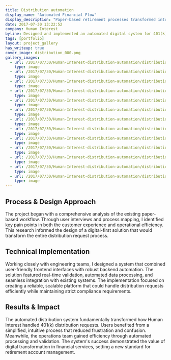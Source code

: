```yaml
---
title: Distribution automation
display_name: "Automated Financial Flow"
display_description: "Paper-based retirement processes transformed into instant digital actions"
date: 2017-07-30 13:22:52
company: Human Interest
byline: Designed and implemented an automated digital system for 401(k) distribution requests—transforming a paper-based process into a streamlined, user-friendly experience that reduced processing times and improved customer satisfaction
tags: [portfolio]
layout: project_gallery
has_writeup: true
cover_image: distribution_000.png
gallery_images:
  - url: /2017/07/30/Human-Interest-distribution-automation/distribution_000.png
    type: image
  - url: /2017/07/30/Human-Interest-distribution-automation/distribution_001.png
    type: image
  - url: /2017/07/30/Human-Interest-distribution-automation/distribution_100.png
    type: image
  - url: /2017/07/30/Human-Interest-distribution-automation/distribution_101.png
    type: image
  - url: /2017/07/30/Human-Interest-distribution-automation/distribution_200.png
    type: image
  - url: /2017/07/30/Human-Interest-distribution-automation/distribution_300.png
    type: image
  - url: /2017/07/30/Human-Interest-distribution-automation/distribution_400.png
    type: image
  - url: /2017/07/30/Human-Interest-distribution-automation/distribution_500.png
    type: image
  - url: /2017/07/30/Human-Interest-distribution-automation/distribution_600.png
    type: image
  - url: /2017/07/30/Human-Interest-distribution-automation/distribution_700.png
    type: image
  - url: /2017/07/30/Human-Interest-distribution-automation/distribution_800.png
    type: image
  - url: /2017/07/30/Human-Interest-distribution-automation/distribution_900.png
    type: image
  - url: /2017/07/30/Human-Interest-distribution-automation/distribution_1000.png
    type: image
---
```


## Process & Design Approach

The project began with a comprehensive analysis of the existing paper-based workflow. Through user interviews and process mapping, I identified key pain points in both the customer experience and operational efficiency. This research informed the design of a digital-first solution that would transform the entire distribution request process.

## Technical Implementation

Working closely with engineering teams, I designed a system that combined user-friendly frontend interfaces with robust backend automation. The solution featured real-time validation, automated data processing, and seamless integration with existing systems. The implementation focused on creating a reliable, scalable platform that could handle distribution requests efficiently while maintaining strict compliance requirements.

## Results & Impact

The automated distribution system fundamentally transformed how Human Interest handled 401(k) distribution requests. Users benefited from a simplified, intuitive process that reduced frustration and confusion. Meanwhile, the operations team gained efficiency through automated processing and validation. The system's success demonstrated the value of digital transformation in financial services, setting a new standard for retirement account management.
